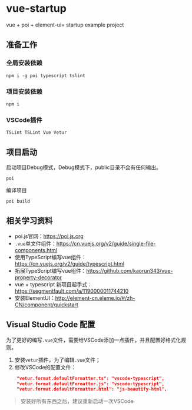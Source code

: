 # vue-startup
vue + poi + element-ui= startup example project

## 准备工作

### 全局安装依赖

```
npm i -g poi typescript tslint
```

### 项目安装依赖

```
npm i
```

### VSCode插件
```
TSLint TSLint Vue Vetur
```

## 项目启动

启动项目Debug模式，Debug模式下，public目录不会有任何输出。
```
poi
```

编译项目
```
poi build
```

## 相关学习资料

- poi.js官网：https://poi.js.org
- `.vue`单文件组件：https://cn.vuejs.org/v2/guide/single-file-components.html
- 使用TypeScript编写vue组件：https://cn.vuejs.org/v2/guide/typescript.html
- 拓展TypeScript编写vue组件：https://github.com/kaorun343/vue-property-decorator
- vue + typescript 新项目起手式：https://segmentfault.com/a/1190000011744210
- 安装ElementUI：http://element-cn.eleme.io/#/zh-CN/component/quickstart

## Visual Studio Code 配置

为了更好的编写`.vue`文件，需要给VSCode添加一点插件，并且配置好格式化规则。

1. 安装`vetur`插件，为了编辑`.vue`文件；
2. 修改VSCode的配置文件：
```json
    "vetur.format.defaultFormatter.ts": "vscode-typescript",
    "vetur.format.defaultFormatter.js": "vscode-typescript",
    "vetur.format.defaultFormatter.html": "js-beautify-html",
```

>安装好所有东西之后，建议重新启动一次VSCode